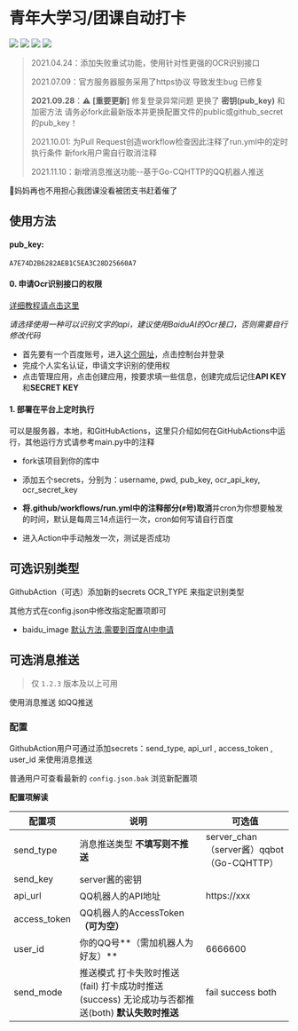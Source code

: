 # 青年大学习/团课自动打卡

![](https://github.com/TsinbeiTech/AutoStudyCyol/workflows/auto-study/badge.svg) ![](https://img.shields.io/github/stars/838239178/tk-auto-study) ![](https://img.shields.io/github/forks/838239178/tk-auto-study) ![](https://img.shields.io/badge/Python-3.7+-green.svg)

> 2021.04.24：添加失败重试功能，使用针对性更强的OCR识别接口  
> 
> 2021.07.09：官方服务器服务采用了https协议 导致发生bug 已修复
> 
> **2021.09.28**：:warning: **[重要更新]** 修复登录异常问题 更换了 **密钥(pub_key)** 和加密方法 请务必fork此最新版本并更换配置文件的public或github_secret的pub_key！
>
> 2021.10.01: 为Pull Request创造workflow检查因此注释了run.yml中的定时执行条件 新fork用户需自行取消注释
>
> 2021.11.10：新增消息推送功能--基于Go-CQHTTP的QQ机器人推送

🤺妈妈再也不用担心我团课没看被团支书赶着催了


## 使用方法

#### pub_key:

```
A7E74D2B6282AEB1C5EA3C28D25660A7
```

#### 0. 申请Ocr识别接口的权限

[详细教程请点击这里](https://blog.pressed.top/2021/02/14/signUpBaiduOcr/)

*请选择使用一种可以识别文字的api，建议使用BaiduAI的Ocr接口，否则需要自行修改代码*

- 首先要有一个百度账号，进入[这个网址](https://ai.baidu.com/)，点击控制台并登录
- 完成个人实名认证，申请文字识别的使用权
- 点击管理应用，点击创建应用，按要求填一些信息，创建完成后记住**API KEY**和**SECRET KEY**

#### 1. 部署在平台上定时执行

可以是服务器，本地，和GitHubActions，这里只介绍如何在GitHubActions中运行，其他运行方式请参考main.py中的注释

- fork该项目到你的库中

- 添加五个secrets，分别为：username,  pwd,  pub_key,  ocr_api_key,  ocr_secret_key

- **将.github/workflows/run.yml中的注释部分(`#`号)取消**并cron为你想要触发的时间，默认是每周三14点运行一次，cron如何写请自行百度
- 进入Action中手动触发一次，测试是否成功

## 可选识别类型

GithubAction（可选）添加新的secrets OCR_TYPE 来指定识别类型

其他方式在config.json中修改指定配置项即可

- baidu_image [默认方法,需要到百度AI中申请](https://blog.pressed.top/2021/02/14/signUpBaiduOcr/)

## 可选消息推送

> 仅 `1.2.3` 版本及以上可用

使用消息推送 如QQ推送

### 配置

GithubAction用户可通过添加secrets：send_type, api_url , access_token , user_id 来使用消息推送

普通用户可查看最新的 `config.json.bak` 浏览新配置项

**配置项解读**

| 配置项    | 说明                                                         | 可选值                                        |
| --------- | ------------------------------------------------------------ | --------------------------------------------- |
| send_type | 消息推送类型 **不填写则不推送**                              | server_chan（server酱）qqbot（Go-CQHTTP） |
|send_key |server酱的密钥||
| api_url | QQ机器人的API地址 | https://xxx |
| access_token | QQ机器人的AccessToken **（可为空）** | |
| user_id | 你的QQ号**（需加机器人为好友）** | 6666600 |
| send_mode | 推送模式 打卡失败时推送(fail) 打卡成功时推送(success) 无论成功与否都推送(both) **默认失败时推送** | fail success both                             |

 

